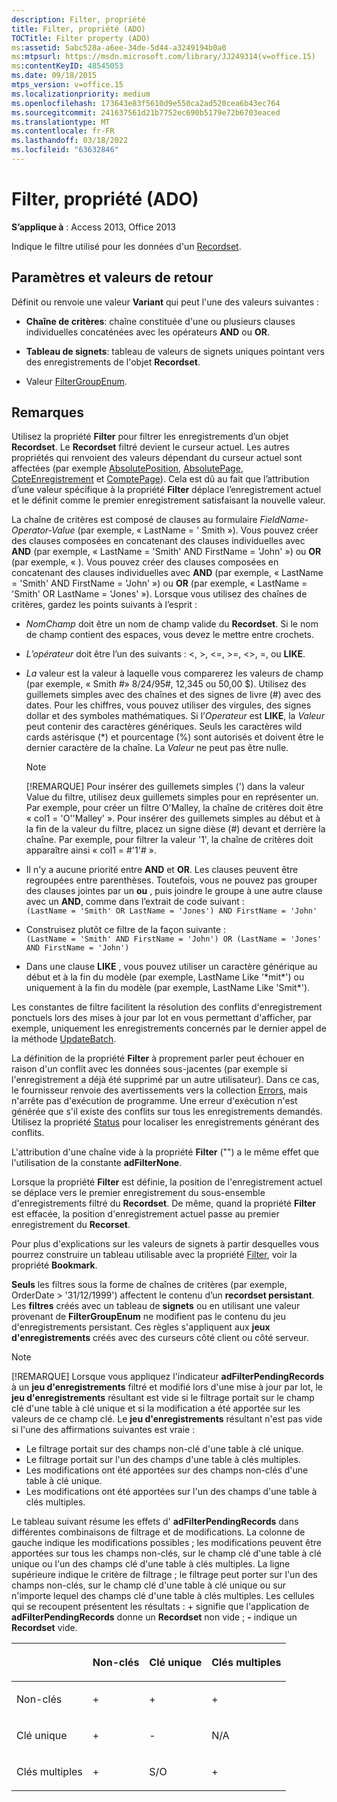 ```yaml
---
description: Filter, propriété
title: Filter, propriété (ADO)
TOCTitle: Filter property (ADO)
ms:assetid: 5abc528a-a6ee-34de-5d44-a3249194b0a0
ms:mtpsurl: https://msdn.microsoft.com/library/JJ249314(v=office.15)
ms:contentKeyID: 48545053
ms.date: 09/18/2015
mtps_version: v=office.15
ms.localizationpriority: medium
ms.openlocfilehash: 173643e83f5610d9e550ca2ad520cea6b43ec764
ms.sourcegitcommit: 241637561d21b7752ec690b5179e72b6703eaced
ms.translationtype: MT
ms.contentlocale: fr-FR
ms.lasthandoff: 03/18/2022
ms.locfileid: "63632846"
---
```

# <a name="filter-property-ado"></a>Filter, propriété (ADO)


**S’applique à** : Access 2013, Office 2013

Indique le filtre utilisé pour les données d'un [Recordset](recordset-object-ado.md).

## <a name="settings-and-return-values"></a>Paramètres et valeurs de retour

Définit ou renvoie une valeur **Variant** qui peut l'une des valeurs suivantes :

  - **Chaîne de critères**: chaîne constituée d'une ou plusieurs clauses individuelles concaténées avec les opérateurs **AND** ou **OR**.

  - **Tableau de signets**: tableau de valeurs de signets uniques pointant vers des enregistrements de l'objet **Recordset**.

  - Valeur [FilterGroupEnum](filtergroupenum.md).

## <a name="remarks"></a>Remarques

Utilisez la propriété **Filter** pour filtrer les enregistrements d’un objet **Recordset**. Le **Recordset** filtré devient le curseur actuel. Les autres propriétés qui renvoient des valeurs dépendant du curseur actuel sont affectées (par exemple [AbsolutePosition](absoluteposition-property-ado.md), [AbsolutePage](absolutepage-property-ado.md), [CpteEnregistrement](recordcount-property-ado.md) et [ComptePage](pagecount-property-ado.md)). Cela est dû au fait que l’attribution d’une valeur spécifique à la propriété **Filter** déplace l’enregistrement actuel et le définit comme le premier enregistrement satisfaisant la nouvelle valeur.

La chaîne de critères est composé de clauses au formulaire *FieldName-Operator-Value* (par exemple, « LastName = ' Smith »). Vous pouvez créer des clauses composées en concatenant des clauses individuelles avec **AND** (par exemple, « LastName = 'Smith' AND FirstName = 'John' ») ou **OR** (par exemple, « ). Vous pouvez créer des clauses composées en concatenant des clauses individuelles avec **AND** (par exemple, « LastName = 'Smith' AND FirstName = 'John' ») ou **OR** (par exemple, « LastName = 'Smith' OR LastName = 'Jones' »). Lorsque vous utilisez des chaînes de critères, gardez les points suivants à l’esprit :

  - *NomChamp* doit être un nom de champ valide du **Recordset**. Si le nom de champ contient des espaces, vous devez le mettre entre crochets.

  - *L’opérateur* doit être l’un des suivants : \<, \>, \<=, \>=, \<\>, =, ou **LIKE**.

  - *La* valeur est la valeur à laquelle vous comparerez les valeurs de champ (par exemple, « Smith \#» 8/24/95\#, 12,345 ou 50,00 $). Utilisez des guillemets simples avec des chaînes et des signes de livre (\#) avec des dates. Pour les chiffres, vous pouvez utiliser des virgules, des signes dollar et des symboles mathématiques. Si l’*Operateur* est **LIKE**, la *Valeur* peut contenir des caractères génériques. Seuls les caractères wild cards astérisque (\*) et pourcentage (%) sont autorisés et doivent être le dernier caractère de la chaîne. La *Valeur* ne peut pas être nulle.

    > [!NOTE]
    > [!REMARQUE] Pour insérer des guillemets simples (') dans la valeur Value du filtre, utilisez deux guillemets simples pour en représenter un. Par exemple, pour créer un filtre O'Malley, la chaîne de critères doit être « col1 = 'O''Malley' ». Pour insérer des guillemets simples au début et à la fin de la valeur du filtre, placez un signe dièse (#) devant et derrière la chaîne. Par exemple, pour filtrer la valeur '1', la chaîne de critères doit apparaître ainsi « col1 = #'1'# ».

-   Il n'y a aucune priorité entre **AND** et **OR**. Les clauses peuvent être regroupées entre parenthèses. Toutefois, vous ne pouvez pas grouper des clauses jointes par un **ou** , puis joindre le groupe à une autre clause avec un **AND**, comme dans l’extrait de code suivant :  
 `(LastName = 'Smith' OR LastName = 'Jones') AND FirstName = 'John'`  
  
-   Construisez plutôt ce filtre de la façon suivante :  
 `(LastName = 'Smith' AND FirstName = 'John') OR (LastName = 'Jones' AND FirstName = 'John')`  

  - Dans une clause **LIKE** , vous pouvez utiliser un caractère générique au début et à la fin du modèle (par exemple, LastName Like '\*mit\*') ou uniquement à la fin du modèle (par exemple, LastName Like 'Smit\*').

Les constantes de filtre facilitent la résolution des conflits d'enregistrement ponctuels lors des mises à jour par lot en vous permettant d'afficher, par exemple, uniquement les enregistrements concernés par le dernier appel de la méthode [UpdateBatch](updatebatch-method-ado.md).

La définition de la propriété **Filter** à proprement parler peut échouer en raison d'un conflit avec les données sous-jacentes (par exemple si l'enregistrement a déjà été supprimé par un autre utilisateur). Dans ce cas, le fournisseur renvoie des avertissements vers la collection [Errors](errors-collection-ado.md), mais n'arrête pas d'exécution de programme. Une erreur d'exécution n'est générée que s'il existe des conflits sur tous les enregistrements demandés. Utilisez la propriété [Status](status-property-ado-recordset.md) pour localiser les enregistrements générant des conflits.

L'attribution d'une chaîne vide à la propriété **Filter** ("") a le même effet que l'utilisation de la constante **adFilterNone**.

Lorsque la propriété **Filter** est définie, la position de l'enregistrement actuel se déplace vers le premier enregistrement du sous-ensemble d'enregistrements filtré du **Recordset**. De même, quand la propriété **Filter** est effacée, la position d'enregistrement actuel passe au premier enregistrement du **Recorset**.

Pour plus d'explications sur les valeurs de signets à partir desquelles vous pourrez construire un tableau utilisable avec la propriété [Filter](bookmark-property-ado.md), voir la propriété **Bookmark**.

**Seuls** les filtres sous la forme de chaînes de critères (par exemple, OrderDate \> '31/12/1999') affectent le contenu d’un **recordset persistant**. Les **filtres** créés avec un tableau de **signets** ou en utilisant une valeur provenant de **FilterGroupEnum** ne modifient pas le contenu du jeu d'enregistrements persistant. Ces règles s'appliquent aux **jeux d'enregistrements** créés avec des curseurs côté client ou côté serveur.

> [!NOTE]
> [!REMARQUE] Lorsque vous appliquez l'indicateur **adFilterPendingRecords** à un **jeu d'enregistrements** filtré et modifié lors d'une mise à jour par lot, le **jeu d'enregistrements** résultant est vide si le filtrage portait sur le champ clé d'une table à clé unique et si la modification a été apportée sur les valeurs de ce champ clé. Le **jeu d'enregistrements** résultant n'est pas vide si l'une des affirmations suivantes est vraie :
> - Le filtrage portait sur des champs non-clé d'une table à clé unique.
> - Le filtrage portait sur l'un des champs d'une table à clés multiples.
> - Les modifications ont été apportées sur des champs non-clés d'une table à clé unique.
> - Les modifications ont été apportées sur l'un des champs d'une table à clés multiples.

Le tableau suivant résume les effets d' **adFilterPendingRecords** dans différentes combinaisons de filtrage et de modifications. La colonne de gauche indique les modifications possibles ; les modifications peuvent être apportées sur tous les champs non-clés, sur le champ clé d'une table à clé unique ou l'un des champs clé d'une table à clés multiples. La ligne supérieure indique le critère de filtrage ; le filtrage peut porter sur l'un des champs non-clés, sur le champ clé d'une table à clé unique ou sur n'importe lequel des champs clé d'une table à clés multiples. Les cellules qui se recoupent présentent les résultats : + signifie que l'application de **adFilterPendingRecords** donne un **Recordset** non vide ; **-** indique un **Recordset** vide.

<table>
<colgroup>
<col />
<col />
<col />
<col />
</colgroup>
<thead>
<tr class="header">
<th><p><br />
</p></th>
<th><p>Non-clés</p></th>
<th><p>Clé unique</p></th>
<th><p>Clés multiples</p></th>
</tr>
</thead>
<tbody>
<tr class="odd">
<td><p>Non-clés</p></td>
<td><p>+</p></td>
<td><p>+</p></td>
<td><p>+</p></td>
</tr>
<tr class="even">
<td><p>Clé unique</p></td>
<td><p>+</p></td>
<td><p>-</p></td>
<td><p>N/A</p></td>
</tr>
<tr class="odd">
<td><p>Clés multiples</p></td>
<td><p>+</p></td>
<td><p>S/O</p></td>
<td><p>+</p></td>
</tr>
</tbody>
</table>

